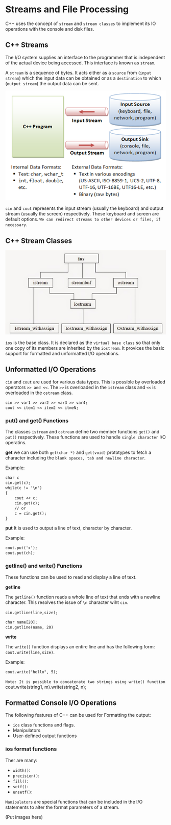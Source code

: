 # Streams and File Processing
C++ uses the concept of `stream` and `stream classes` to implement its IO operations with the console and disk files.

## C++ Streams
The I/O system supplies an interface to the programmer that is independent of the actual device being accessed. This interface is known as `stream`.

A `stream` is a sequence of bytes. It acts either as a `source` from (`input stream`) which the input data can be obtained or as a `destination` to which (`output stream`) the output data can be sent. 

![](./IOstreams.png)

`cin` and `cout` represents the input stream (usually the keyboard) and output stream (usually the screen) respectively. These keyboard and screen are default options. `We can redirect streams to other devices or files, if necessary`. 

## C++ Stream Classes

![](./stream_class.jpg)

`ios` is the base class. It is declared as the `virtual base class` so that only one copy of its members are inherited by the `iostream`. It provices the basic support for formatted and unformatted I/O operations. 

## Unformatted I/O Operations

`cin` and `cout` are used for various data types. This is possible by overloaded operators `>> and <<`. The `>>` is overloaded in the `istream` class and `<<` is overloaded in the `ostream` class. 

``` 
cin >> var1 >> var2 >> var3 >> var4;
cout << item1 << item2 << itmeN;
```

### put() and get() Functions
The classes `istream` and `ostream` define two member functions `get()` and `put()` respectively. These functions are used to handle `single character` I/O operatins.

**get**
we can use both `get(char *)` and `get(void)` prototypes to fetch a character including the `blank spaces, tab and newline character`.

Example:
```
char c
cin.get(c);
while(c != '\n')
{
    cout << c;
    cin.get(c);  
    // or
    c = cin.get();
}
```

**put**
It is used to output a line of text, character by character.

Example:
```
cout.put('x');
cout.put(ch);
```

### getline() and write() Functions
These functions can be used to read and display a line of text. 

**getline**

The `getline()` function reads a whole line of text that ends with a newline character. This resolves the issue of `\n` character wiht `cin`.

`cin.getline(line,size);`

```
char name[20];
cin.getline(name, 20)
```

**write**

The `write()` function displays an entire line and has the following form: `cout.write(line,size)`.

Example:

```
cout.write("hello", 5);
```

```Note: It is possible to concatenate two strings using wrtie() function```
cout.write(string1, m).write(string2, n);

## Formatted Console I/O Operations
The following features of C++ can be used for Formatting the output:
* `ios` class functions and flags.
* Manipulators
* User-defined output functions

### ios format functions
Ther are many:
* `width()`:
* `precision()`:
* `fill()`:
* `setf()`:
* `unsetf()`:

`Manipulators` are special functions that can be included in the I/O statements to alter the format parameters of a stream.

(Put images here)